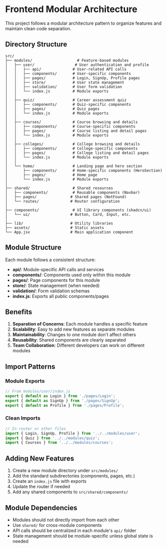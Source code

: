 # Frontend Modular Architecture

This project follows a modular architecture pattern to organize features and maintain clean code separation.

## Directory Structure

```
src/
├── modules/                    # Feature-based modules
│   ├── user/                  # User authentication and profile
│   │   ├── api/              # User-related API calls
│   │   ├── components/       # User-specific components
│   │   ├── pages/            # Login, SignUp, Profile pages
│   │   ├── store/            # User state management
│   │   ├── validation/       # User form validation
│   │   └── index.js          # Module exports
│   │
│   ├── quiz/                 # Career assessment quiz
│   │   ├── components/       # Quiz-specific components
│   │   ├── pages/            # Quiz pages
│   │   └── index.js          # Module exports
│   │
│   ├── courses/              # Course browsing and details
│   │   ├── components/       # Course-specific components
│   │   ├── pages/            # Course listing and detail pages
│   │   └── index.js          # Module exports
│   │
│   ├── colleges/             # College browsing and details
│   │   ├── components/       # College-specific components
│   │   ├── pages/            # College listing and detail pages
│   │   └── index.js          # Module exports
│   │
│   └── home/                 # Landing page and hero section
│       ├── components/       # Home-specific components (HeroSection)
│       ├── pages/            # Home page
│       └── index.js          # Module exports
│
├── shared/                   # Shared resources
│   ├── components/           # Reusable components (Navbar)
│   ├── pages/               # Shared pages (NotFound)
│   └── routes/              # Router configuration
│
├── components/               # UI library components (shadcn/ui)
│   └── ui/                  # Button, Card, Input, etc.
│
├── lib/                     # Utility libraries
├── assets/                  # Static assets
└── App.jsx                  # Main application component
```

## Module Structure

Each module follows a consistent structure:

- **api/**: Module-specific API calls and services
- **components/**: Components used only within this module
- **pages/**: Page components for this module
- **store/**: State management (when needed)
- **validation/**: Form validation schemas
- **index.js**: Exports all public components/pages

## Benefits

1. **Separation of Concerns**: Each module handles a specific feature
2. **Scalability**: Easy to add new features as separate modules
3. **Maintainability**: Changes to one module don't affect others
4. **Reusability**: Shared components are clearly separated
5. **Team Collaboration**: Different developers can work on different modules

## Import Patterns

### Module Exports
```javascript
// From modules/user/index.js
export { default as Login } from './pages/Login';
export { default as SignUp } from './pages/SignUp';
export { default as Profile } from './pages/Profile';
```

### Clean Imports
```javascript
// In router or other files
import { Login, SignUp, Profile } from '../../modules/user';
import { Quiz } from '../../modules/quiz';
import { Courses } from '../../modules/courses';
```

## Adding New Features

1. Create a new module directory under `src/modules/`
2. Add the standard subdirectories (components, pages, etc.)
3. Create an `index.js` file with exports
4. Update the router if needed
5. Add any shared components to `src/shared/components/`

## Module Dependencies

- Modules should not directly import from each other
- Use `shared/` for cross-module components
- API calls should be centralized in each module's `api/` folder
- State management should be module-specific unless global state is needed
